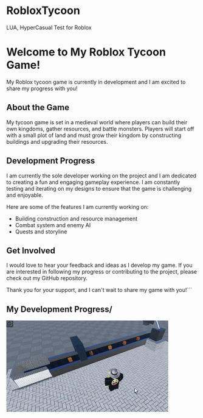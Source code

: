# RobloxTycoon
LUA, HyperCasual Test for Roblox

# Welcome to My Roblox Tycoon Game!

My Roblox tycoon game is currently in development and I am excited to share my progress with you! 

## About the Game

My tycoon game is set in a medieval world where players can build their own kingdoms, gather resources, and battle monsters. Players will start off with a small plot of land and must grow their kingdom by constructing buildings and upgrading their resources.

## Development Progress

I am currently the sole developer working on the project and I am dedicated to creating a fun and engaging gameplay experience. I am constantly testing and iterating on my designs to ensure that the game is challenging and enjoyable.

Here are some of the features I am currently working on:

- Building construction and resource management
- Combat system and enemy AI
- Quests and storyline

## Get Involved

I would love to hear your feedback and ideas as I develop my game. If you are interested in following my progress or contributing to the project, please check out my GitHub repository.

Thank you for your support, and I can't wait to share my game with you!```


## My Development Progress/


![Example GIF](gifs/ConveyorGif.gif)



